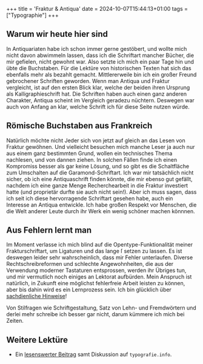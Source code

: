 +++
title = 'Fraktur & Antiqua'
date = 2024-10-07T15:44:13+01:00
tags = ["Typographie"]
+++

## Warum wir heute hier sind
In Antiquariaten  habe ich schon immer gerne gestöbert, und wollte mich nicht davon abwimmeln lassen, dass ich
die Schriftart mancher Bücher, die mir gefielen, nicht gewohnt war. Also  setzte ich mich ein paar Tage hin und übte die Buchstaben.
Für die Lektüre von historischen Texten hat sich das ebenfalls mehr als bezahlt gemacht. Mittlererweile bin ich ein großer Freund gebrochener
Schriften geworden. Wenn man Antiqua und Fraktur vergleicht, ist auf den ersten Blick klar, welche der beiden ihren Ursprung als Kalligraphieschrift hat. Die Schriften haben auch einen ganz anderen Charakter, Antiqua scheint im Vergleich geradezu nüchtern. Deswegen war auch von Anfang an klar, welche Schrift ich für diese Seite nutzen würde.

## Römische Buchstaben aus Frankreich
Natürlich möchte nicht Jeder sich von jetzt auf gleich an das Lesen von Fraktur gewöhnen. Und vielleicht besuchen mich manche Leser
ja auch nur aus einem ganz bestimmten Grund, wollen ein technisches Thema nachlesen, und von dannen ziehen. In solchen Fällen finde ich einen Kompromiss besser als gar keine Lösung, und so gibt es die Schaltfläche zum Umschalten auf die Garamond-Schriftart. Ich war mir tatsächlich nicht sicher, ob ich eine Antiquaschrift finden könnte, die mir 
ebenso gut gefällt, nachdem ich eine ganze Menge Recherchearbeit in die Fraktur investiert hatte (und proprietär durfte sie auch nicht sein!). Aber ich muss sagen, dass ich seit
ich diese hervorragende Schriftart gesehen habe, auch ein Interesse an Antiqua entwickle. Ich habe großen Respekt vor Menschen, die die Welt anderer Leute durch ihr Werk ein wenig schöner machen könnnen.

## Aus Fehlern lernt man
Im Moment verlasse ich mich blind auf die Opentype-Funktionalität meiner Frakturschriftart, um Ligaturen und das lange ſ setzen zu lassen.
Es ist deswegen leider sehr wahrscheinlich, dass mir Fehler unterlaufen. Diverse Rechtschreibreformen und schlechte 
Angewohnheiten, die aus der Verwendung moderner Tastaturen entsprossen, werden ihr Übriges tun, und mir vermutlich noch einiges an Lektorat aufbürden.
Mein Anspruch ist natürlich, in Zukunft eine möglichst fehlerfreie Arbeit leisten zu können, aber bis dahin wird es ein Lernprozess sein. Ich bin glücklich
über [sachdienliche Hinweise](https://github.com/Atomsoldat/lichturm-website)!


Von Stilfragen wie Schriftgestaltung, Satz von Lehn- und Fremdwörtern und derlei mehr schreibe ich besser gar nicht, darum kümmere ich mich bei Zeiten.

## Weitere Lektüre
- Ein [lesenswerter Beitrag](https://www.typografie.info/3/topic/30775-schrift-als-politikum-antiqua-vs-fraktur/) samt Diskussion auf  `typografie.info`.
